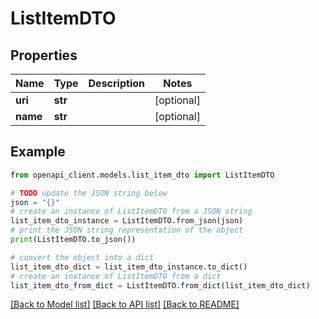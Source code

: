 # ListItemDTO


## Properties

Name | Type | Description | Notes
------------ | ------------- | ------------- | -------------
**uri** | **str** |  | [optional] 
**name** | **str** |  | [optional] 

## Example

```python
from openapi_client.models.list_item_dto import ListItemDTO

# TODO update the JSON string below
json = "{}"
# create an instance of ListItemDTO from a JSON string
list_item_dto_instance = ListItemDTO.from_json(json)
# print the JSON string representation of the object
print(ListItemDTO.to_json())

# convert the object into a dict
list_item_dto_dict = list_item_dto_instance.to_dict()
# create an instance of ListItemDTO from a dict
list_item_dto_from_dict = ListItemDTO.from_dict(list_item_dto_dict)
```
[[Back to Model list]](../README.md#documentation-for-models) [[Back to API list]](../README.md#documentation-for-api-endpoints) [[Back to README]](../README.md)


